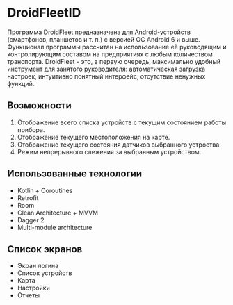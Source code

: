 # DroidFleetID
Программа DroidFleet предназначена для Android-устройств (смартфонов, планшетов и т. п.) с версией ОС Android 6 и выше. 
Функционал программы рассчитан на использование её руководящим и контролирующим составом на предприятиях с любым количеством транспорта.
DroidFleet - это, в первую очередь, максимально удобный инструмент для занятого руководителя: автоматическая загрузка настроек, интуитивно понятный интерфейс, 
отсутствие ненужных функций.
## Возможности
1. Отображение всего списка устройств с текущим состоянием работы прибора.
2. Отображение текущего местоположения на карте.
3. Отображение текущего состояния датчиков выбранного устроства.
4. Режим непрерывного слежения за выбранным устройством.
## Использованные технологии
* Kotlin + Coroutines
* Retrofit
* Room
* Clean Architecture + MVVM
* Dagger 2
* Multi-module architecture
## Список экранов
* Экран логина
* Список устройств
* Карта
* Настройки
* Отчеты
